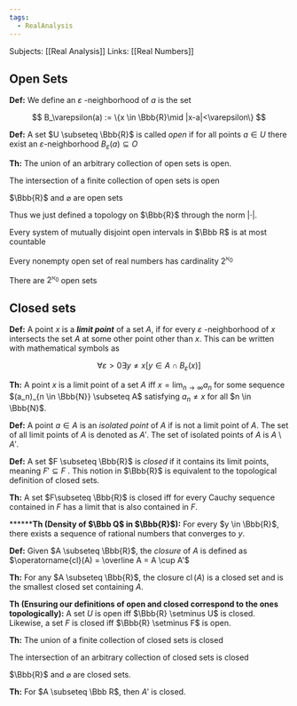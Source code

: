 ```yaml
---
tags:
  - RealAnalysis
---
```

Subjects: [[Real Analysis]]
Links: [[Real Numbers]]
## Open Sets

**Def:** We define an $\varepsilon$ -neighborhood of $a$ is the set

$$ B_\varepsilon(a) := \{x \in \Bbb{R}\mid |x-a|<\varepsilon\} $$

**Def:** A set $U \subseteq \Bbb{R}$ is called *open* if for all points $a \in U$ there exist an $\varepsilon$-neighborhood ${B_\varepsilon(a) \subseteq O}$

********Th:******** The union of an arbitrary collection of open sets is open.

The intersection of a finite collection of open sets is open

$\Bbb{R}$ and $\varnothing$ are open sets

Thus we just defined a topology on $\Bbb{R}$ through the norm $|\cdot |$.

Every system of mutually disjoint open intervals in $\Bbb R$ is at most countable

Every nonempty open set of real numbers has cardinality $2^{\aleph_0}$ 

There are $2^{\aleph_0}$ open sets
## Closed sets

**Def:** A point $x$ is a _**************limit point**************_ of a set $A$, if for every $\varepsilon$ -neighborhood of $x$ intersects the set $A$ at some other point other than $x$. This can be written with mathematical symbols as

$$ \forall \varepsilon >0 \exists y \ne x[y \in A\cap B_\varepsilon (x)] $$

**Th:** A point $x$ is a limit point of a set $A$ iff $x = \lim_{n \to \infty} a_n$ for some sequence $(a_n)_{n \in \Bbb{N}} \subseteq A$ satisfying $a_n \ne x$ for all $n \in \Bbb{N}$.

**Def:** A point $a \in A$ is an _isolated point_ of $A$ if is not a limit point of $A$. The set of all limit points of $A$ is denoted as $A'$. The set of isolated points of $A$ is $A\setminus A'$. 

********Def:******** A set $F \subseteq \Bbb{R}$ is _closed_ if it contains its limit points, meaning $F' \subseteq F$ . This notion in $\Bbb{R}$ is equivalent to the topological definition of closed sets.

**Th:** A set $F\subseteq \Bbb{R}$ is closed iff for every Cauchy sequence contained in $F$ has a limit that is also contained in $F$.

********Th (Density of $\Bbb Q$ in $\Bbb{R}$):** For every $y \in \Bbb{R}$, there exists a sequence of rational numbers that converges to $y$.

********Def:******** Given $A \subseteq \Bbb{R}$, the *closure* of $A$ is defined as $\operatorname{cl}(A) = \overline A = A \cup A'$

**Th:** For any $A \subseteq \Bbb{R}$, the closure $\operatorname{cl}(A)$ is a closed set and is the smallest closed set containing $A$.

**Th (Ensuring our definitions of open and closed correspond to the ones topologically):** A set $U$ is open iff $\Bbb{R} \setminus U$ is closed. Likewise, a set $F$ is closed iff $\Bbb{R} \setminus F$ is open.

**Th:** The union of a finite collection of closed sets is closed

The intersection of an arbitrary collection of closed sets is closed

$\Bbb{R}$ and $\varnothing$ are closed sets.

**Th:** For $A \subseteq \Bbb R$, then $A'$ is closed. 

